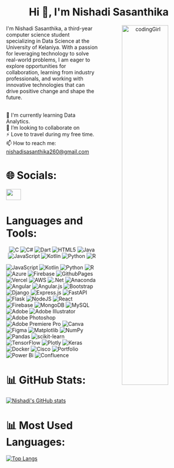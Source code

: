 <h1 align="center">Hi 👋, I'm Nishadi Sasanthika</h1>


<p align="center">
  <img width="50%" align="right"  src="https://th.bing.com/th/id/OIP.29vwXSUxlXXJkGLqP9hjXAHaGD?w=626&h=512&rs=1&pid=ImgDetMain" alt="codingGirl">
</p>
 I'm Nishadi Sasanthika, a third-year computer science student specializing in Data Science at the University of Kelaniya. With a passion for leveraging technology to solve real-world problems, I am eager to explore opportunities for collaboration, learning from industry professionals, and working with innovative technologies that can drive positive change and shape the future.

<br>🧠 I'm currently learning Data Analytics.
<br>
👯 I’m looking to collaborate on
<br>
⚡ Love to travel during my free time.
<br>
📫 How to reach me: nishadisasanthika260@gmail.com

# 🌐 Socials:
<p align="left">
  <a href="https://www.linkedin.com/in/nishadi-sasanthika-a90609299/" target="blank"><img align="center" src="https://raw.githubusercontent.com/rahuldkjain/github-profile-readme-generator/master/src/images/icons/Social/linked-in-alt.svg" height="30" width="40" /></a>

# Languages and Tools:
<p align="center"> 
  <img alt="C" src="https://img.shields.io/badge/c-%2300599C.svg?style=flat&logo=c&logoColor=white" />
  <img alt="C#" src="https://img.shields.io/badge/c%23-%23239120.svg?style=flat&logo=csharp&logoColor=white" />
  <img alt="Dart" src="https://img.shields.io/badge/dart-%230175C2.svg?style=flat&logo=dart&logoColor=white" />
  <img alt="HTML5" src="https://img.shields.io/badge/html5-%23E34F26.svg?style=flat&logo=html5&logoColor=white" />
  <img alt="Java" src="https://img.shields.io/badge/java-%23ED8B00.svg?style=flat&logo=openjdk&logoColor=white" />
  <img alt="JavaScript" src="https://img.shields.io/badge/javascript-%23323330.svg?style=flat&logo=javascript&logoColor=%23F7DF1E" />
  <img alt="Kotlin" src="https://img.shields.io/badge/kotlin-%237F52FF.svg?style=flat&logo=kotlin&logoColor=white" />
  <img alt="Python" src="https://img.shields.io/badge/python-3670A0?style=flat&logo=python&logoColor=ffdd54" />
  <img alt="R" src="https://img.shields.io/badge/r-%23276DC3.svg?style=flat&logo=r&logoColor=white" />

  
![JavaScript](https://img.shields.io/badge/javascript-%23323330.svg?style=flat&logo=javascript&logoColor=%23F7DF1E) 
![Kotlin](https://img.shields.io/badge/kotlin-%237F52FF.svg?style=flat&logo=kotlin&logoColor=white) 
![Python](https://img.shields.io/badge/python-3670A0?style=flat&logo=python&logoColor=ffdd54) 
![R](https://img.shields.io/badge/r-%23276DC3.svg?style=flat&logo=r&logoColor=white) 
![Azure](https://img.shields.io/badge/azure-%230072C6.svg?style=flat&logo=microsoftazure&logoColor=white) 
![Firebase](https://img.shields.io/badge/firebase-%23039BE5.svg?style=flat&logo=firebase) 
![GithubPages](https://img.shields.io/badge/github%20pages-121013?style=flat&logo=github&logoColor=white) 
![Vercel](https://img.shields.io/badge/vercel-%23000000.svg?style=flat&logo=vercel&logoColor=white) 
![AWS](https://img.shields.io/badge/AWS-%23FF9900.svg?style=flat&logo=amazon-aws&logoColor=white) 
![.Net](https://img.shields.io/badge/.NET-5C2D91?style=flat&logo=.net&logoColor=white)
![Anaconda](https://img.shields.io/badge/Anaconda-%2344A833.svg?style=flat&logo=anaconda&logoColor=white) 
![Angular](https://img.shields.io/badge/angular-%23DD0031.svg?style=flat&logo=angular&logoColor=white) 
![Angular.js](https://img.shields.io/badge/angular.js-%23E23237.svg?style=flat&logo=angularjs&logoColor=white) 
![Bootstrap](https://img.shields.io/badge/bootstrap-%238511FA.svg?style=flat&logo=bootstrap&logoColor=white) 
![Django](https://img.shields.io/badge/django-%23092E20.svg?style=flat&logo=django&logoColor=white) 
![Express.js](https://img.shields.io/badge/express.js-%23404d59.svg?style=flat&logo=express&logoColor=%2361DAFB) 
![FastAPI](https://img.shields.io/badge/FastAPI-005571?style=flat&logo=fastapi) 
![Flask](https://img.shields.io/badge/flask-%23000.svg?style=flat&logo=flask&logoColor=white) 
![NodeJS](https://img.shields.io/badge/node.js-6DA55F?style=flat&logo=node.js&logoColor=white) 
![React](https://img.shields.io/badge/react-%2320232a.svg?style=flat&logo=react&logoColor=%2361DAFB) 
![Firebase](https://img.shields.io/badge/Firebase-039BE5?style=flat&logo=Firebase&logoColor=white) 
![MongoDB](https://img.shields.io/badge/MongoDB-%234ea94b.svg?style=flat&logo=mongodb&logoColor=white) 
![MySQL](https://img.shields.io/badge/mysql-%2300000f.svg?style=flat&logo=mysql&logoColor=white) 
![Adobe](https://img.shields.io/badge/adobe-%23FF0000.svg?style=flat&logo=adobe&logoColor=white) 
![Adobe Illustrator](https://img.shields.io/badge/adobe%20illustrator-%23FF9A00.svg?style=flat&logo=adobe%20illustrator&logoColor=white)
![Adobe Photoshop](https://img.shields.io/badge/adobe%20photoshop-%2331A8FF.svg?style=flat&logo=adobe%20photoshop&logoColor=white)
![Adobe Premiere Pro](https://img.shields.io/badge/Adobe%20Premiere%20Pro-9999FF.svg?style=flat&logo=Adobe%20Premiere%20Pro&logoColor=white)
![Canva](https://img.shields.io/badge/Canva-%2300C4CC.svg?style=flat&logo=Canva&logoColor=white) 
![Figma](https://img.shields.io/badge/figma-%23F24E1E.svg?style=flat&logo=figma&logoColor=white) 
![Matplotlib](https://img.shields.io/badge/Matplotlib-%23ffffff.svg?style=flat&logo=Matplotlib&logoColor=black) 
![NumPy](https://img.shields.io/badge/numpy-%23013243.svg?style=flat&logo=numpy&logoColor=white) 
![Pandas](https://img.shields.io/badge/pandas-%23150458.svg?style=flat&logo=pandas&logoColor=white) 
![scikit-learn](https://img.shields.io/badge/scikit--learn-%23F7931E.svg?style=flat&logo=scikit-learn&logoColor=white)
![TensorFlow](https://img.shields.io/badge/TensorFlow-%23FF6F00.svg?style=flat&logo=TensorFlow&logoColor=white) 
![Plotly](https://img.shields.io/badge/Plotly-%233F4F75.svg?style=flat&logo=plotly&logoColor=white) 
![Keras](https://img.shields.io/badge/Keras-%23D00000.svg?style=flat&logo=Keras&logoColor=white) 
![Docker](https://img.shields.io/badge/docker-%230db7ed.svg?style=flat&logo=docker&logoColor=white) 
![Cisco](https://img.shields.io/badge/cisco-%23049fd9.svg?style=flat&logo=cisco&logoColor=black) 
![Portfolio](https://img.shields.io/badge/Portfolio-%23000000.svg?style=flat&logo=firefox&logoColor=#FF7139) 
![Power Bi](https://img.shields.io/badge/power_bi-F2C811?style=flat&logo=powerbi&logoColor=black) 
![Confluence](https://img.shields.io/badge/confluence-%23172BF4.svg?style=flat&logo=confluence&logoColor=white)
</p>

# 📊 GitHub Stats:
[![Nishadi's GitHub stats](https://github-readme-stats.vercel.app/api?username=NishadiSS&show_icons=true&theme=radical)](https://github.com/NishadiSS/github-readme-stats)

# 📊 Most Used Languages:
[![Top Langs](https://github-readme-stats.vercel.app/api/top-langs/?username=NishadiSS&layout=donut-vertical&show_icons=true&theme=radical)](https://github.com/NishadiSS/github-readme-stats)


